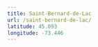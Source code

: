 ```yaml
---
title: Saint-Bernard-de-Lac
url: /saint-bernard-de-lac/
latitude: 45.093
longitude: -73.446
---
```

